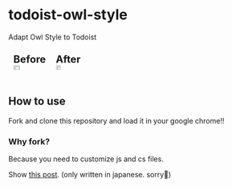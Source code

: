 # todoist-owl-style

Adapt Owl Style to Todoist

<div style="display: flex;">
  <div style="padding: 10px;">
    <div style="font-size: 20px; font-weight: bold;">Before</div>
    <img src="https://dl.dropboxusercontent.com/s/6k25eeamp2fc5m4/20200302_3.png" width="45%"/>
  </div>
  <div style="padding: 10px;">
    <div style="font-size: 20px; font-weight: bold;">After</div>
    <img src="https://dl.dropboxusercontent.com/s/45v0wph1m5ic46i/20200302_5.png" width="45%"/>
  </div>
</div>

## How to use

Fork and clone this repository and load it in your google chrome!!

### Why fork?

Because you need to customize js and cs files.

Show [this post](https://blog.mamansoft.net/2020/03/02/create-change-todoist-style/). (only written in japanese. sorry🙇)
